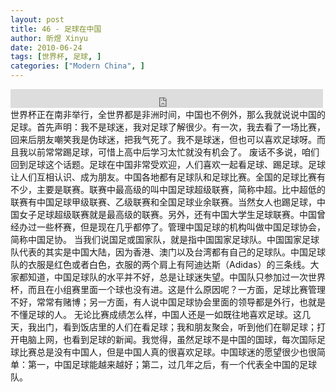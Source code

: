 ```yaml
---
layout: post
title: 46 - 足球在中国
author: 昕煜 Xinyu
date: 2010-06-24
tags: [世界杯, 足球, ]
categories: ["Modern China", ]
---
```


<iframe src="https://archive.org/embed/slowchinese_201909/Slow_Chinese_046.mp3" width="500" height="30" frameborder="0" webkitallowfullscreen="true" mozallowfullscreen="true" allowfullscreen></iframe>
世界杯正在南非举行，全世界都是非洲时间，中国也不例外，那么我就说说中国的足球。首先声明：我不是球迷，我对足球了解很少。有一次，我去看了一场比赛，回来后朋友嘲笑我是伪球迷，把我气死了。我不是球迷，但也可以喜欢足球呀。而且我以前常常踢足球，可惜上高中后学习太忙就没有机会了。
废话不多说，咱们回到足球这个话题。足球在中国非常受欢迎，人们喜欢一起看足球、踢足球。足球让人们互相认识、成为朋友。中国各地都有足球队和足球比赛。全国的足球比赛有不少，主要是联赛。联赛中最高级的叫中国足球超级联赛，简称中超。比中超低的联赛有中国足球甲级联赛、乙级联赛和全国足球业余联赛。当然女人也踢足球，中国女子足球超级联赛就是最高级的联赛。另外，还有中国大学生足球联赛。中国曾经办过一些杯赛，但是现在几乎都停了。管理中国足球的机构叫做中国足球协会，简称中国足协。
当我们说国足或国家队，就是指中国国家足球队。中国国家足球队代表的其实是中国大陆，因为香港、澳门以及台湾都有自己的足球队。中国足球队的衣服是红色或者白色，衣服的两个肩上有阿迪达斯（Adidas）的三条线。大家都知道，中国足球队的水平并不好，总是让球迷失望。中国队只参加过一次世界杯，而且在小组赛里面一个球也没有进。这是什么原因呢？一方面，足球比赛管理不好，常常有赌博；另一方面，有人说中国足球协会里面的领导都是外行，也就是不懂足球的人。
无论比赛成绩怎么样，中国人还是一如既往地喜欢足球。这几天，我出门，看到饭店里的人们在看足球；我和朋友聚会，听到他们在聊足球；打开电脑上网，也看到足球的新闻。我觉得，虽然足球不是中国的国球，每次国际足球比赛总是没有中国人，但是中国人真的很喜欢足球。中国球迷的愿望很少也很简单：第一，中国足球能越来越好；第二，过几年之后，有一个代表全中国的足球队。
 
